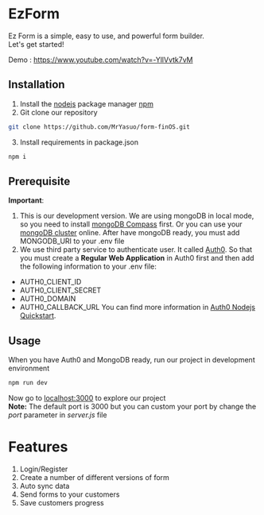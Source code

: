 # EzForm

Ez Form is a simple, easy to use, and powerful form builder.\
Let's get started!

Demo : https://www.youtube.com/watch?v=-YllVvtk7vM

## Installation

1. Install the [nodejs](https://nodejs.org/en/) package manager [npm](https://nodejs.org/en/)
2. Git clone our repository

```bash
git clone https://github.com/MrYasuo/form-finOS.git
```

3. Install requirements in package.json

```bash
npm i
```

## Prerequisite

**Important**:

1. This is our development version. We are using mongoDB in local mode, so you need to install [mongoDB Compass](https://www.mongodb.com/products/compass) first. Or you can use your [mongoDB cluster](https://www.mongodb.com/basics/clusters) online. After have mongoDB ready, you must add MONGODB_URI to your .env file
   <br>
2. We use third party service to authenticate user. It called [Auth0](https://auth0.com/). So that you must create a **Regular Web Application** in Auth0 first and then add the following information to your .env file:

- AUTH0_CLIENT_ID
- AUTH0_CLIENT_SECRET
- AUTH0_DOMAIN
- AUTH0_CALLBACK_URL
  You can find more information in [Auth0 Nodejs Quickstart](https://auth0.com/docs/quickstart/webapp/nodejs).

## Usage

When you have Auth0 and MongoDB ready, run our project in development environment

```bash
npm run dev
```

Now go to <localhost:3000> to explore our project\
**Note:** The default port is 3000 but you can custom your port by change the _port_ parameter in _server.js_ file

# Features

1. Login/Register
2. Create a number of different versions of form
3. Auto sync data
4. Send forms to your customers
5. Save customers progress
